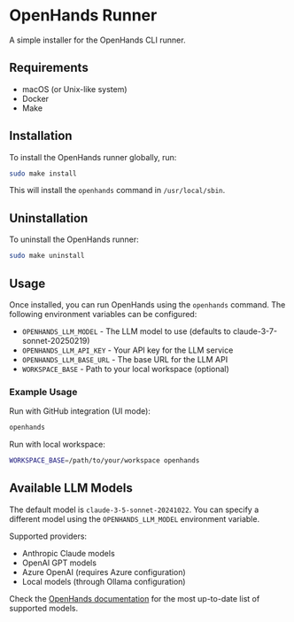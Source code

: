 # OpenHands Runner

A simple installer for the OpenHands CLI runner.

## Requirements

- macOS (or Unix-like system)
- Docker
- Make

## Installation

To install the OpenHands runner globally, run:

```bash
sudo make install
```

This will install the `openhands` command in `/usr/local/sbin`.

## Uninstallation

To uninstall the OpenHands runner:

```bash
sudo make uninstall
```

## Usage

Once installed, you can run OpenHands using the `openhands` command. The following environment variables can be configured:

- `OPENHANDS_LLM_MODEL` - The LLM model to use (defaults to claude-3-7-sonnet-20250219)
- `OPENHANDS_LLM_API_KEY` - Your API key for the LLM service
- `OPENHANDS_LLM_BASE_URL` - The base URL for the LLM API
- `WORKSPACE_BASE` - Path to your local workspace (optional)

### Example Usage

Run with GitHub integration (UI mode):
```bash
openhands
```

Run with local workspace:
```bash
WORKSPACE_BASE=/path/to/your/workspace openhands
```

## Available LLM Models

The default model is `claude-3-5-sonnet-20241022`. You can specify a different model using the `OPENHANDS_LLM_MODEL` environment variable.

Supported providers:
- Anthropic Claude models
- OpenAI GPT models
- Azure OpenAI (requires Azure configuration)
- Local models (through Ollama configuration)

Check the [OpenHands documentation](https://docs.all-hands.dev) for the most up-to-date list of supported models.